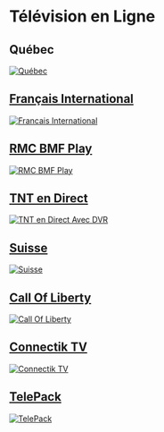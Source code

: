 # Télévision en Ligne

## Québec 
<a href="https://github.com/Sphinxroot/Tele-Franco-Direct-/blob/main/QUEBEC.md"><img src="https://i.imgur.com/Ak4XHwO.png" title="Québec">

## Français International 
<a href="https://github.com/Sphinxroot/Tele-Franco-Direct-/blob/main/FrancaisINT.md"><img src="https://i.imgur.com/C6tV1sY.png" title="Francais International">

## RMC BMF Play
<a href="https://github.com/Sphinxroot/Tele-Franco-Direct-/blob/main/rmcbfmplay.md"><img src="https://i.imgur.com/OCs3iIQ.png" title="RMC BMF Play">

## TNT en Direct
<a href="https://github.com/Sphinxroot/Tele-Franco-Direct-/blob/main/TNT.md"><img src="https://i.imgur.com/tydEzFb.png" title="TNT en Direct Avec DVR">

## Suisse 
<a href="https://github.com/Sphinxroot/Tele-Franco-Direct-/blob/main/SUISSE.md"><img src="https://i.imgur.com/NTgRGX9.png" title="Suisse">

## Call Of Liberty
<a href="http://www.callofliberty.fr/tv/tv.php"><img src="https://i.imgur.com/Q80KNeb.png" title="Call Of Liberty">

## Connectik TV
<a href="http://connectiktv.ddns.me/tv/"><img src="https://i.imgur.com/nvTO4oI.png" title="Connectik TV">

## TelePack
<a href="https://telepack.net/"><img src="https://i.imgur.com/4szWecb.png" title="TelePack">
